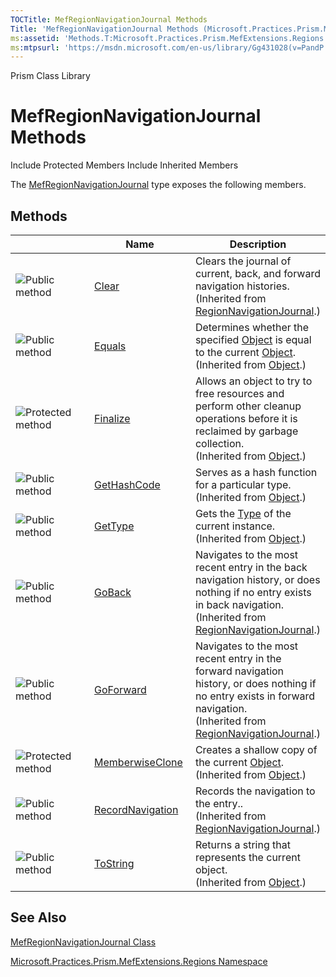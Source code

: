 ```yaml
---
TOCTitle: MefRegionNavigationJournal Methods
Title: 'MefRegionNavigationJournal Methods (Microsoft.Practices.Prism.MefExtensions.Regions)'
ms:assetid: 'Methods.T:Microsoft.Practices.Prism.MefExtensions.Regions.MefRegionNavigationJournal'
ms:mtpsurl: 'https://msdn.microsoft.com/en-us/library/Gg431028(v=PandP.50)'
---
```


Prism Class Library

MefRegionNavigationJournal Methods
==================================

Include Protected Members
Include Inherited Members

The [MefRegionNavigationJournal](https://msdn.microsoft.com/t:microsoft.practices.prism.mefextensions.regions.mefregionnavigationjournal) type exposes the following members.

Methods
-------

<span id="methodTableToggle"></span>
<table>
<colgroup>
<col width="33%" />
<col width="33%" />
<col width="33%" />
</colgroup>
<thead>
<tr class="header">
<th> </th>
<th>Name</th>
<th>Description</th>
</tr>
</thead>
<tbody>
<tr class="odd">
<td><img src="https://msdn.microsoft.com/en-us/Gg431028.pubmethod(en-us,PandP.50).gif" title="Public method" /></td>
<td><a href="https://msdn.microsoft.com/m:microsoft.practices.prism.regions.regionnavigationjournal.clear">Clear</a></td>
<td><div class="summary">
Clears the journal of current, back, and forward navigation histories.
</div>
(Inherited from <a href="https://msdn.microsoft.com/t:microsoft.practices.prism.regions.regionnavigationjournal">RegionNavigationJournal</a>.)</td>
</tr>
<tr class="even">
<td><img src="https://msdn.microsoft.com/en-us/Gg431028.pubmethod(en-us,PandP.50).gif" title="Public method" /></td>
<td><a href="http://msdn2.microsoft.com/en-us/library/bsc2ak47">Equals</a></td>
<td><div class="summary">
Determines whether the specified <a href="http://msdn2.microsoft.com/en-us/library/e5kfa45b">Object</a> is equal to the current <a href="http://msdn2.microsoft.com/en-us/library/e5kfa45b">Object</a>.
</div>
(Inherited from <a href="http://msdn2.microsoft.com/en-us/library/e5kfa45b">Object</a>.)</td>
</tr>
<tr class="odd">
<td><img src="https://msdn.microsoft.com/en-us/Gg431028.protmethod(en-us,PandP.50).gif" title="Protected method" /></td>
<td><a href="http://msdn2.microsoft.com/en-us/library/4k87zsw7">Finalize</a></td>
<td><div class="summary">
Allows an object to try to free resources and perform other cleanup operations before it is reclaimed by garbage collection.
</div>
(Inherited from <a href="http://msdn2.microsoft.com/en-us/library/e5kfa45b">Object</a>.)</td>
</tr>
<tr class="even">
<td><img src="https://msdn.microsoft.com/en-us/Gg431028.pubmethod(en-us,PandP.50).gif" title="Public method" /></td>
<td><a href="http://msdn2.microsoft.com/en-us/library/zdee4b3y">GetHashCode</a></td>
<td><div class="summary">
Serves as a hash function for a particular type.
</div>
(Inherited from <a href="http://msdn2.microsoft.com/en-us/library/e5kfa45b">Object</a>.)</td>
</tr>
<tr class="odd">
<td><img src="https://msdn.microsoft.com/en-us/Gg431028.pubmethod(en-us,PandP.50).gif" title="Public method" /></td>
<td><a href="http://msdn2.microsoft.com/en-us/library/dfwy45w9">GetType</a></td>
<td><div class="summary">
Gets the <a href="http://msdn2.microsoft.com/en-us/library/42892f65">Type</a> of the current instance.
</div>
(Inherited from <a href="http://msdn2.microsoft.com/en-us/library/e5kfa45b">Object</a>.)</td>
</tr>
<tr class="even">
<td><img src="https://msdn.microsoft.com/en-us/Gg431028.pubmethod(en-us,PandP.50).gif" title="Public method" /></td>
<td><a href="https://msdn.microsoft.com/m:microsoft.practices.prism.regions.regionnavigationjournal.goback">GoBack</a></td>
<td><div class="summary">
Navigates to the most recent entry in the back navigation history, or does nothing if no entry exists in back navigation.
</div>
(Inherited from <a href="https://msdn.microsoft.com/t:microsoft.practices.prism.regions.regionnavigationjournal">RegionNavigationJournal</a>.)</td>
</tr>
<tr class="odd">
<td><img src="https://msdn.microsoft.com/en-us/Gg431028.pubmethod(en-us,PandP.50).gif" title="Public method" /></td>
<td><a href="https://msdn.microsoft.com/m:microsoft.practices.prism.regions.regionnavigationjournal.goforward">GoForward</a></td>
<td><div class="summary">
Navigates to the most recent entry in the forward navigation history, or does nothing if no entry exists in forward navigation.
</div>
(Inherited from <a href="https://msdn.microsoft.com/t:microsoft.practices.prism.regions.regionnavigationjournal">RegionNavigationJournal</a>.)</td>
</tr>
<tr class="even">
<td><img src="https://msdn.microsoft.com/en-us/Gg431028.protmethod(en-us,PandP.50).gif" title="Protected method" /></td>
<td><a href="http://msdn2.microsoft.com/en-us/library/57ctke0a">MemberwiseClone</a></td>
<td><div class="summary">
Creates a shallow copy of the current <a href="http://msdn2.microsoft.com/en-us/library/e5kfa45b">Object</a>.
</div>
(Inherited from <a href="http://msdn2.microsoft.com/en-us/library/e5kfa45b">Object</a>.)</td>
</tr>
<tr class="odd">
<td><img src="https://msdn.microsoft.com/en-us/Gg431028.pubmethod(en-us,PandP.50).gif" title="Public method" /></td>
<td><a href="https://msdn.microsoft.com/m:microsoft.practices.prism.regions.regionnavigationjournal.recordnavigation(microsoft.practices.prism.regions.iregionnavigationjournalentry)">RecordNavigation</a></td>
<td><div class="summary">
Records the navigation to the entry..
</div>
(Inherited from <a href="https://msdn.microsoft.com/t:microsoft.practices.prism.regions.regionnavigationjournal">RegionNavigationJournal</a>.)</td>
</tr>
<tr class="even">
<td><img src="https://msdn.microsoft.com/en-us/Gg431028.pubmethod(en-us,PandP.50).gif" title="Public method" /></td>
<td><a href="http://msdn2.microsoft.com/en-us/library/7bxwbwt2">ToString</a></td>
<td><div class="summary">
Returns a string that represents the current object.
</div>
(Inherited from <a href="http://msdn2.microsoft.com/en-us/library/e5kfa45b">Object</a>.)</td>
</tr>
</tbody>
</table>

See Also
--------

<span id="seeAlsoToggle"></span>
[MefRegionNavigationJournal Class](https://msdn.microsoft.com/t:microsoft.practices.prism.mefextensions.regions.mefregionnavigationjournal)

[Microsoft.Practices.Prism.MefExtensions.Regions Namespace](https://msdn.microsoft.com/n:microsoft.practices.prism.mefextensions.regions)
